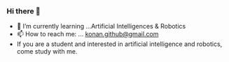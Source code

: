 ### Hi there 👋

- 🌱 I’m currently learning ...Artificial Intelligences & Robotics
- 📫 How to reach me: ... konan.github@gmail.com
- If you are a student and interested in artificial intelligence and robotics, come study with me.


